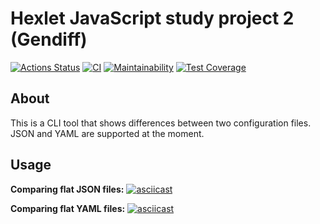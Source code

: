 # Hexlet JavaScript study project 2 (Gendiff)

[![Actions Status](https://github.com/ymeu/frontend-project-46/workflows/hexlet-check/badge.svg)](https://github.com/ymeu/frontend-project-46/actions)
[![CI](https://github.com/ymeu/frontend-project-46/actions/workflows/gendiff.yml/badge.svg)](https://github.com/ymeu/frontend-project-46/actions/workflows/gendiff.yml)
[![Maintainability](https://api.codeclimate.com/v1/badges/5d57649d06b0f446da42/maintainability)](https://codeclimate.com/github/ymeu/frontend-project-46/maintainability)
[![Test Coverage](https://api.codeclimate.com/v1/badges/5d57649d06b0f446da42/test_coverage)](https://codeclimate.com/github/ymeu/frontend-project-46/test_coverage)

## About

This is a CLI tool that shows differences between two configuration files. JSON and YAML are supported at the moment.

## Usage

**Comparing flat JSON files:**
[![asciicast](https://asciinema.org/a/jXUbdfucImjmBI4r3TpAtoJOf.svg)](https://asciinema.org/a/jXUbdfucImjmBI4r3TpAtoJOf)


**Comparing flat YAML files:**
[![asciicast](https://asciinema.org/a/MEdN4To5JbujpH0OKEkqGO1qz.svg)](https://asciinema.org/a/MEdN4To5JbujpH0OKEkqGO1qz)

